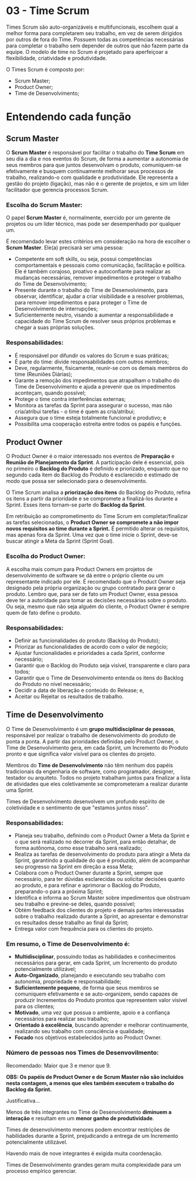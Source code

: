# 03 - Time Scrum

Times Scrum são auto-organizáveis e multifuncionais, escolhem qual a melhor forma para completarem seu trabalho, em vez de serem dirigidos por outros de fora do Time. Possuem todas as competências necessárias para completar o trabalho sem depender de outros que não fazem parte da equipe. O modelo de time no Scrum é projetado para aperfeiçoar a flexibilidade, criatividade e produtividade.

O Times Scrum é composto por:

- Scrum Master;
- Product Owner;
- Time de Desenvolvimento;

# Entendendo cada função

## Scrum Master

O **Scrum Master** é responsável por facilitar o trabalho do **Time Scrum** em seu dia a dia e nos eventos do Scrum, de forma a aumentar a autonomia de seus membros para que juntos desenvolvam o produto, comuniquem-se efetivamente e busquem continuamente melhorar seus processos de trabalho, realizando-o com qualidade e produtividade. Ele representa a gestão do projeto (ligação), mas não é o gerente de projetos, e sim um líder facilitador que gerencia processos Scrum.

### Escolha do Scrum Master:

O papel **Scrum Master** é, normalmente, exercido por um gerente de projetos ou um líder técnico, mas pode ser desempenhado por qualquer um.

É recomendado levar estes critérios em consideração na hora de escolher o **Scrum Master**. Ele(a) precisará ser uma pessoa:

- Competente em soft skills, ou seja, possui competências comportamentais e pessoais como comunicação, facilitação e política. Ele é também corajoso, proativo e autoconfiante para realizar as mudanças necessárias, remover impedimentos e proteger o trabalho do Time de Desenvolvimento;
- Presente durante o trabalho do Time de Desenvolvimento, para observar, identificar, ajudar a criar visibilidade e a resolver problemas, para remover impedimentos e para proteger o Time de Desenvolvimento de interrupções;
- Suficientemente neutro, visando a aumentar a responsabilidade e capacidade do Time Scrum de resolver seus próprios problemas e chegar a suas próprias soluções.

### Responsabilidades:

- É responsável por difundir os valores do Scrum e suas práticas;
- É parte do time: divide responsabilidades com outros membros;
- Deve, regularmente, fisicamente, reunir-se com os demais membros do time (Reuniões Diárias);
- Garante a remoção dos impedimentos que atrapalham o trabalho do Time de Desenvolvimento e ajuda a prevenir que os impedimentos aconteçam, quando possível;
- Protege o time contra interferências externas;
- Monitora as tarefas da Sprint para assegurar o sucesso, mas não cria/atribui tarefas - o time é quem as cria/atribui;
- Assegura que o time esteja totalmente funcional e produtivo; e
- Possibilita uma cooperação estreita entre todos os papéis e funções.

## Product Owner

O Product Owner é o maior interessado nos eventos de **Preparação** e **Reunião de Planejamento da Sprint**. A participação dele é essencial, pois no primeiro o **Backlog do Produto** é definido e priorizado, enquanto que no segundo cada item do Backlog do Produto é esclarecido e estimado de modo que possa ser selecionado para o desenvolvimento.

O Time Scrum analisa a **priorização dos itens** do Backlog do Produto, refina os itens a partir da prioridade e se compromete a finalizá-los durante a Sprint. Esses itens tornam-se parte do **Backlog da Sprint**.

Em retribuição ao comprometimento do Time Scrum em completar/finalizar as tarefas selecionadas, o **Product Owner se compromete a não impor novos requisitos ao time durante a Sprint.** É permitido alterar os requisitos, mas apenas fora da Sprint. Uma vez que o time inicie o Sprint, deve-se buscar atingir a Meta da Sprint (Sprint Goal).

### Escolha do Product Owner:

A escolha mais comum para Product Owners em projetos de desenvolvimento de software se dá entre o próprio cliente ou um representante indicado por ele. É recomendado que o Product Owner seja designado pela própria organização ou grupo contratado para gerar o produto. Lembro que, para ser de fato um Product Owner, essa pessoa deve ter a autoridade para tomar as decisões necessárias sobre o produto. Ou seja, mesmo que não seja alguém do cliente, o Product Owner é sempre quem de fato define o produto.

### Responsabilidades:

- Definir as funcionalidades do produto (Backlog do Produto);
- Priorizar as funcionalidades de acordo com o valor de negócio;
- Ajustar funcionalidades e prioridades a cada Sprint, conforme necessário;
- Garantir que o Backlog do Produto seja visível, transparente e claro para todos;
- Garantir que o Time de Desenvolvimento entenda os itens do Backlog do Produto no nível necessário;
- Decidir a data de liberação e conteúdo do Release; e,
- Aceitar ou Rejeitar os resultados de trabalho.

## Time de Desenvolvimento

O Time de Desenvolvimento é um **grupo multidisciplinar de pessoas**, responsável por realizar o trabalho de desenvolvimento do produto de ponta a ponta. A partir das prioridades definidas pelo Product Owner, o Time de Desenvolvimento gera, em cada Sprint, um Incremento do Produto pronto e que significa valor visível para os clientes do projeto.

Membros do **Time de Desenvolvimento** não têm nenhum dos papéis tradicionais da engenharia de software, como programador, designer, testador ou arquiteto. Todos no projeto trabalham juntos para finalizar a lista de atividades que eles coletivamente se comprometeram a realizar durante uma Sprint.

Times de Desenvolvimento desenvolvem um profundo espírito de coletividade e o sentimento de que "estamos juntos nisso".

### Responsabilidades:

- Planeja seu trabalho, definindo com o Product Owner a Meta da Sprint e o que será realizado no decorrer da Sprint, para então detalhar, de forma autônoma, como esse trabalho será realizado;
- Realiza as tarefas de desenvolvimento do produto para atingir a Meta da Sprint, garantindo a qualidade do que é produzido, além de acompanhar seu progresso na Sprint em direção a essa Meta;
- Colabora com o Product Owner durante a Sprint, sempre que necessário, para ter dúvidas esclarecidas ou solicitar decisões quanto ao produto, e para refinar e aprimorar o Backlog do Produto, preparando-o para a próxima Sprint;
- Identifica e informa ao Scrum Master sobre impedimentos que obstruam seu trabalho e previne-se deles, quando possível;
- Obtém feedback dos clientes do projeto e demais partes interessadas sobre o trabalho realizado durante a Sprint, ao apresentar e demonstrar os resultados desse trabalho ao final da Sprint;
- Entrega valor com frequência para os clientes do projeto.

### Em resumo, o Time de Desenvolvimento é:

- **Multidisciplinar**, possuindo todas as habilidades e conhecimentos necessários para gerar, em cada Sprint, um Incremento do produto potencialmente utilizável;
- **Auto-Organizado**, planejando e executando seu trabalho com autonomia, propriedade e responsabilidade;
- **Suficientemente pequeno**, de forma que seus membros se comuniquem efetivamente e se auto-organizem, sendo capazes de produzir Incrementos do Produto prontos que representem valor visível para os clientes;
- **Motivado**, uma vez que possua o ambiente, apoio e a confiança necessários para realizar seu trabalho;
- **Orientado à excelência**, buscando aprender e melhorar continuamente, realizando seu trabalho com consciência e qualidade;
- **Focado** nos objetivos estabelecidos junto ao Product Owner.

### Número de pessoas nos Times de Desenvovilmento:

Recomendado: Maior que 3 e menor que 9.

**OBS: Os papéis de Product Owner e de Scrum Master não são incluídos nesta contagem, a menos que eles também executem o trabalho do Backlog da Sprint.**

Justificativa...

Menos de três integrantes no Time de Desenvolvimento **diminuem a interação** e resultam em um **menor ganho de produtividade**.

Times de desenvolvimento menores podem encontrar restrições de habilidades durante a Sprint, prejudicando a entrega de um Incremento potencialmente utilizável.

Havendo mais de nove integrantes é exigida muita coordenação.

Times de Desenvolvimento grandes geram muita complexidade para um processo empírico gerenciar.
